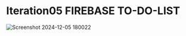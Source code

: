 
# Iteration05 FIREBASE TO-DO-LIST

![Screenshot 2024-12-05 180022](https://github.com/user-attachments/assets/2f73bc62-3792-4e9c-899b-42a6826e6a9b)
